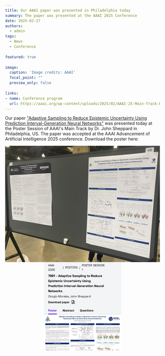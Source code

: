 ```yaml
---
title: Our AAAI paper was presented in Philadelphia today 
summary: The paper was presented at the AAAI 2025 Conference
date: 2025-02-27
authors:
  - admin
tags:
  - News
  - Conference

featured: true

image:
  caption: 'Image credits: AAAI'
  focal_point: ""
  preview_only: false

links:
- name: Conference program
  url: https://aaai.org/wp-content/uploads/2025/02/AAAI-25-Main-Track-Poster-Schedule.pdf
---
```


Our paper ["Adaptive Sampling to Reduce Epistemic Uncertainty Using Prediction Interval-Generation Neural Networks"](/publication/morales-aaai-2025)
was presented today at the Poster Session of AAAI's Main Track by Dr. John Sheppard in Philadelphia, US.
The paper was accepted at the AAAI Advancement of Artificial Intelligence 2025 conference.
Download the poster here: 

<div style="display: flex; justify-content: center;">
    <img src="poster.jpg" alt="figure" width="100%">
</div>

<div style="display: flex; justify-content: center;">
    <img src="presentation.jpeg" alt="figure" width="50%">
</div>
